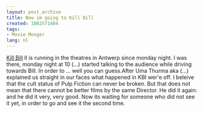 ```yaml
---
layout: post_archive
title: Now im going to Kill Bill
created: 1082571484
tags:
- Movie Monger
lang: nl
---
```

[Kill Bill](http://www.kde-look.org/content/pre1/9087-1.jpg) II is running in the theatres in Antwerp since monday night. I was there, monday night at 10 (...) started talking to the audience while driving towards Bill. In order to ... well you can guess.After Uma Thurma aka (...) explained us straight in our faces what happened in KBI wer'e off. I beleive that the cult status of Pulp Fiction can never be broken. But that does not mean that there cannot be better films by the same Director. He did it again: and he did it very, very good. Now its waiting for someone who did not see it yet, in order to go and see it the second time.
